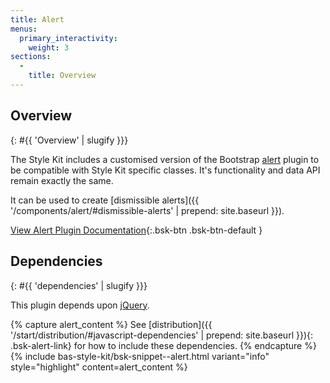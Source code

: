 ```yaml
---
title: Alert
menus:
  primary_interactivity:
    weight: 3
sections:
  -
    title: Overview
---
```


## Overview
{: #{{ 'Overview' | slugify }}}

The Style Kit includes a customised version of the Bootstrap [alert](http://getbootstrap.com/javascript/#alerts) plugin
to be compatible with Style Kit specific classes. It's functionality and data API remain exactly the same.

It can be used to create
[dismissible alerts]({{ '/components/alert/#dismissible-alerts' | prepend: site.baseurl }}).

[View Alert Plugin Documentation](http://getbootstrap.com/javascript/#alerts){:.bsk-btn .bsk-btn-default }

## Dependencies
{: #{{ 'dependencies' | slugify }}}

This plugin depends upon [jQuery](https://jquery.com).

{% capture alert_content %}
See [distribution]({{ '/start/distribution/#javascript-dependencies' | prepend: site.baseurl }}){: .bsk-alert-link} for
how to include these dependencies.
{% endcapture %}
{% include bas-style-kit/bsk-snippet--alert.html
  variant="info"
  style="highlight"
  content=alert_content
%}

